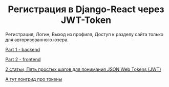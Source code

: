 <h1 align="center">Регистрация в Django-React через JWT-Token</h1>


<p>Регистрация, Логин, Выход из профиля, Доступ к разделу сайта только для авторизованного юзера.</p>
<p><a href="https://sushil-kamble.medium.com/django-rest-framework-react-authentication-workflow-2022-part-1-a21f22b3f358" target="_blank">Part 1 - backend</a> </p>
<p><a href="https://blog.devgenius.io/django-rest-framework-react-authentication-workflow-2022-part-2-d299b7fef875" target="_blank">Part 2 - frontend</a> </p>
<p><a href="https://habr.com/ru/post/340146/" target="_blank">2 статьи, Пять простых шагов для понимания JSON Web Tokens (JWT)</a> </p>
<p><a href="https://habr.com/ru/post/512746/" target="_blank">А тут лонгрид про токены</a> </p>
